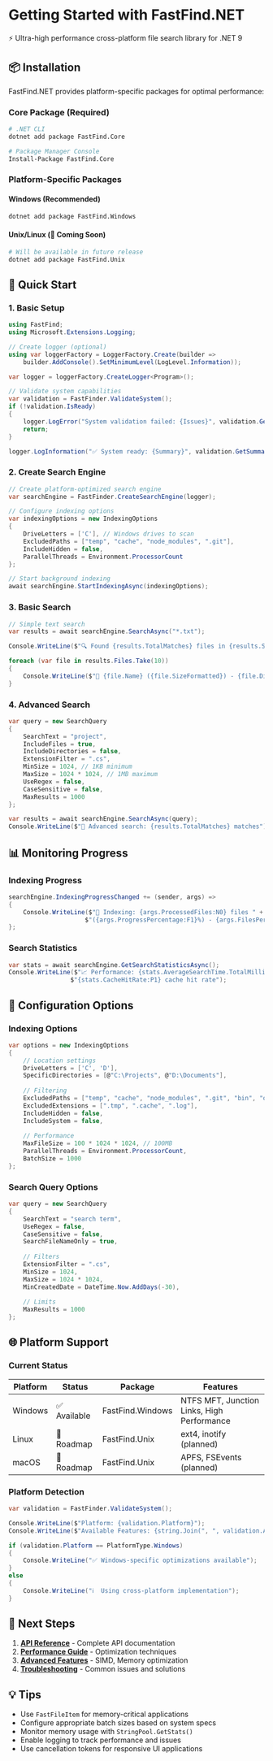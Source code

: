 # Getting Started with FastFind.NET

⚡ Ultra-high performance cross-platform file search library for .NET 9

## 📦 Installation

FastFind.NET provides platform-specific packages for optimal performance:

### Core Package (Required)
```bash
# .NET CLI
dotnet add package FastFind.Core

# Package Manager Console
Install-Package FastFind.Core
```

### Platform-Specific Packages

#### Windows (Recommended)
```bash
dotnet add package FastFind.Windows
```

#### Unix/Linux (🚧 Coming Soon)
```bash
# Will be available in future release
dotnet add package FastFind.Unix
```

## 🚀 Quick Start

### 1. Basic Setup

```csharp
using FastFind;
using Microsoft.Extensions.Logging;

// Create logger (optional)
using var loggerFactory = LoggerFactory.Create(builder =>
    builder.AddConsole().SetMinimumLevel(LogLevel.Information));

var logger = loggerFactory.CreateLogger<Program>();

// Validate system capabilities
var validation = FastFinder.ValidateSystem();
if (!validation.IsReady)
{
    logger.LogError("System validation failed: {Issues}", validation.GetSummary());
    return;
}

logger.LogInformation("✅ System ready: {Summary}", validation.GetSummary());
```

### 2. Create Search Engine

```csharp
// Create platform-optimized search engine
var searchEngine = FastFinder.CreateSearchEngine(logger);

// Configure indexing options
var indexingOptions = new IndexingOptions
{
    DriveLetters = ['C'], // Windows drives to scan
    ExcludedPaths = ["temp", "cache", "node_modules", ".git"],
    IncludeHidden = false,
    ParallelThreads = Environment.ProcessorCount
};

// Start background indexing
await searchEngine.StartIndexingAsync(indexingOptions);
```

### 3. Basic Search

```csharp
// Simple text search
var results = await searchEngine.SearchAsync("*.txt");

Console.WriteLine($"🔍 Found {results.TotalMatches} files in {results.SearchTime.TotalMilliseconds}ms");

foreach (var file in results.Files.Take(10))
{
    Console.WriteLine($"📄 {file.Name} ({file.SizeFormatted}) - {file.Directory}");
}
```

### 4. Advanced Search

```csharp
var query = new SearchQuery
{
    SearchText = "project",
    IncludeFiles = true,
    IncludeDirectories = false,
    ExtensionFilter = ".cs",
    MinSize = 1024, // 1KB minimum
    MaxSize = 1024 * 1024, // 1MB maximum
    UseRegex = false,
    CaseSensitive = false,
    MaxResults = 1000
};

var results = await searchEngine.SearchAsync(query);
Console.WriteLine($"🎯 Advanced search: {results.TotalMatches} matches");
```

## 📊 Monitoring Progress

### Indexing Progress

```csharp
searchEngine.IndexingProgressChanged += (sender, args) =>
{
    Console.WriteLine($"📂 Indexing: {args.ProcessedFiles:N0} files " +
                     $"({args.ProgressPercentage:F1}%) - {args.FilesPerSecond:F0} files/sec");
};
```

### Search Statistics

```csharp
var stats = await searchEngine.GetSearchStatisticsAsync();
Console.WriteLine($"📈 Performance: {stats.AverageSearchTime.TotalMilliseconds:F1}ms avg, " +
                 $"{stats.CacheHitRate:P1} cache hit rate");
```

## 🔧 Configuration Options

### Indexing Options

```csharp
var options = new IndexingOptions
{
    // Location settings
    DriveLetters = ['C', 'D'],
    SpecificDirectories = [@"C:\Projects", @"D:\Documents"],
    
    // Filtering
    ExcludedPaths = ["temp", "cache", "node_modules", ".git", "bin", "obj"],
    ExcludedExtensions = [".tmp", ".cache", ".log"],
    IncludeHidden = false,
    IncludeSystem = false,
    
    // Performance
    MaxFileSize = 100 * 1024 * 1024, // 100MB
    ParallelThreads = Environment.ProcessorCount,
    BatchSize = 1000
};
```

### Search Query Options

```csharp
var query = new SearchQuery
{
    SearchText = "search term",
    UseRegex = false,
    CaseSensitive = false,
    SearchFileNameOnly = true,
    
    // Filters
    ExtensionFilter = ".cs",
    MinSize = 1024,
    MaxSize = 1024 * 1024,
    MinCreatedDate = DateTime.Now.AddDays(-30),
    
    // Limits
    MaxResults = 1000
};
```

## 🌐 Platform Support

### Current Status

| Platform | Status | Package | Features |
|----------|--------|---------|----------|
| Windows | ✅ Available | FastFind.Windows | NTFS MFT, Junction Links, High Performance |
| Linux | 🚧 Roadmap | FastFind.Unix | ext4, inotify (planned) |
| macOS | 🚧 Roadmap | FastFind.Unix | APFS, FSEvents (planned) |

### Platform Detection

```csharp
var validation = FastFinder.ValidateSystem();

Console.WriteLine($"Platform: {validation.Platform}");
Console.WriteLine($"Available Features: {string.Join(", ", validation.AvailableFeatures)}");

if (validation.Platform == PlatformType.Windows)
{
    Console.WriteLine("✅ Windows-specific optimizations available");
}
else
{
    Console.WriteLine("ℹ️  Using cross-platform implementation");
}
```

## 🎯 Next Steps

1. **[API Reference](api-reference.md)** - Complete API documentation
2. **[Performance Guide](performance.md)** - Optimization techniques
3. **[Advanced Features](advanced-features.md)** - SIMD, Memory optimization
4. **[Troubleshooting](troubleshooting.md)** - Common issues and solutions

## 💡 Tips

- Use `FastFileItem` for memory-critical applications
- Configure appropriate batch sizes based on system specs
- Monitor memory usage with `StringPool.GetStats()`
- Enable logging to track performance and issues
- Use cancellation tokens for responsive UI applications